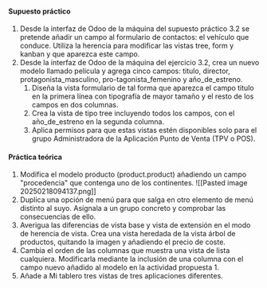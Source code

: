 #### Supuesto práctico
1. Desde la interfaz de Odoo de la máquina del supuesto práctico 3.2 se pretende añadir un campo al formulario de contactos: el vehículo que conduce. Utiliza la herencia para modificar las vistas tree, form y kanban y que aparezca este campo. 
2. Desde la interfaz de Odoo de la máquina del ejercicio 3.2, crea un nuevo modelo llamado pelicula y agrega cinco campos: titulo, director, protagonista_masculino, pro-tagonista_femenino y año_de_estreno. 
	1. Diseña la vista formulario de tal forma que aparezca el campo titulo en la primera línea con tipografía de mayor tamaño y el resto de los campos en dos columnas.
	2. Crea la vista de tipo tree incluyendo todos los campos, con el año_de_estreno en la segunda columna. 
	3. Aplica permisos para que estas vistas estén disponibles solo para el grupo Administradora de la Aplicación Punto de Venta (TPV o POS).
#### Práctica teórica
1. Modifica el modelo producto (product.product) añadiendo un campo "procedencia" que contenga uno de los continentes. 
![[Pasted image 20250218094137.png]]
1. Duplica una opción de menú para que salga en otro elemento de menú distinto al suyo. Asígnala a un grupo concreto y comprobar las consecuencias de ello. 
2. Averigua las diferencias de vista base y vista de extensión en el modo de herencia de vista. Crea una vista heredada de la vista árbol de productos, quitando la imagen y añadiendo el precio de coste. 
3. Cambia el orden de las columnas que muestra una vista de lista cualquiera. Modificarla mediante la inclusión de una columna con el campo nuevo añadido al modelo en la actividad propuesta 1. 
4. Añade a Mi tablero tres vistas de tres aplicaciones diferentes.